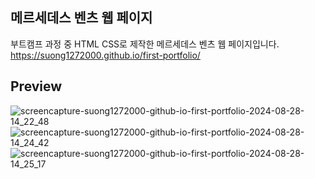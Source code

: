 ## 메르세데스 벤츠 웹 페이지
부트캠프 과정 중 HTML CSS로 제작한 메르세데스 벤츠 웹 페이지입니다.
https://suong1272000.github.io/first-portfolio/

## Preview
![screencapture-suong1272000-github-io-first-portfolio-2024-08-28-14_22_48](https://github.com/user-attachments/assets/166597b4-4669-4d99-893f-82027518f541)
![screencapture-suong1272000-github-io-first-portfolio-2024-08-28-14_24_42](https://github.com/user-attachments/assets/6e809168-94ac-4a40-ad26-d4134ac7abc3)
![screencapture-suong1272000-github-io-first-portfolio-2024-08-28-14_25_17](https://github.com/user-attachments/assets/b180211d-9a23-45e2-a2fc-b59de168add7)

